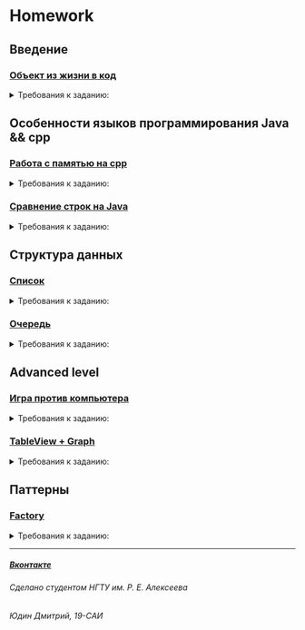 # Homework

## Введение

### [Объект из жизни в код](https://github.com/europeec/Homework/blob/main/object.cpp)
<details>
  <summary>Требования к заданию:</summary>
    
 Перенести реальный объект из жизни в класс на любом языке программирования
</details>

## Особенности языков программирования Java && cpp

### [Работа с памятью на cpp](https://github.com/europeec/Homework/blob/main/memory.cpp)
<details>
  <summary>Требования к заданию:</summary>
    
 Посмотреть как изменяются адреса и значения по адресам, когда мы удаляем и создаем переменные
</details>

### [Сравнение строк на Java](https://github.com/europeec/Homework/blob/main/String.java)
<details>
  <summary>Требования к заданию:</summary>
    
  Известно, что оператор == сравнивает объекты по адресу (Строки - объект в Java). Сравнить, что выводит при == и .isEquals(). 
</details>

## Структура данных

### [Список](https://github.com/europeec/Homework/blob/main/list.cpp)
<details>
  <summary>Требования к заданию:</summary>
    
  Создать класс List на cpp без использования стандартной библиотеки 
</details>

### [Очередь](https://github.com/europeec/Homework/blob/main/queue.cpp)
<details>
  <summary>Требования к заданию:</summary>
    
  На основе класса List сделать очередь
</details>

## Advanced level 

### [Игра против компьютера](https://github.com/europeec/Homework/blob/main/game.java)
<details>
  <summary>Требования к заданию:</summary>
    
  Сделать консольную игру. Ваша задача: ввести числа от 1 до 10, каждую секунду последнее число будет удаляться. Например, вы успели ввести 1 2 3 (удаляется 3) вы      должны ввести опять 3, а не 4. Выигрываете, если ввели от 1 до 10, проиграли, если удалилась 1.
</details>

### [TableView + Graph](https://github.com/europeec/Homework/blob/main/GraphView)
<details>
  <summary>Требования к заданию:</summary>
    
  Сделать UI для отображения графов (графы захардкодить) и TableView для отображения заданий. 
</details>

## Паттерны

### [Factory](https://github.com/europeec/Homework/blob/main/GraphView/GraphView/Model/ThemeFactiry.swift)
<details>
  <summary>Требования к заданию:</summary>
    
  Сделать класс по шаблону Factory и интегрировать в прошлую лабораторную работу.
</details>


----

##### [Вконтакте](https://vk.com/urtomorrow) 
###### Сделано студентом НГТУ им. Р. Е. Алексеева
###### Юдин Дмитрий, 19-САИ


